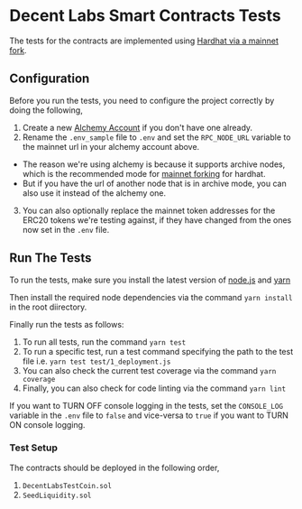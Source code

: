 # Decent Labs Smart Contracts Tests

The tests for the contracts are implemented using [Hardhat via a mainnet fork](https://hardhat.org/guides/mainnet-forking.html).

## Configuration

Before you run the tests, you need to configure the project correctly by doing the following,

1. Create a new [Alchemy Account](https://alchemyapi.io) if you don't have one already.
2. Rename the `.env_sample` file to `.env` and set the `RPC_NODE_URL` variable to the mainnet url in your alchemy account above.
- The reason we're using alchemy is because it supports archive nodes, which is the recommended mode for [mainnet forking](https://hardhat.org/guides/mainnet-forking.html#mainnet-forking) for hardhat.
- But if you have the url of another node that is in archive mode, you can also use it instead of the alchemy one.
3. You can also optionally replace the mainnet token addresses for the ERC20 tokens we're testing against, if they have changed from the ones now set in the `.env` file.

## Run The Tests

To run the tests, make sure you install the latest version of [node.js](https://nodejs.org/en/) and [yarn](https://yarnpkg.com/getting-started/install)

Then install the required node dependencies via the command `yarn install` in the root diirectory. 

Finally run the tests as follows:

1. To run all tests, run the command `yarn test`
2. To run a specific test, run a test command specifying the path to the test file i.e. `yarn test test/1_deployment.js`
3. You can also check the current test coverage via the command `yarn coverage`
4. Finally, you can also check for code linting via the command `yarn lint`

If you want to TURN OFF console logging in the tests, set the `CONSOLE_LOG` variable in the `.env` file to `false` and vice-versa to `true` if you want to TURN ON console logging.

### Test Setup

The contracts should be deployed in the following order,

1. `DecentLabsTestCoin.sol`
2. `SeedLiquidity.sol`

